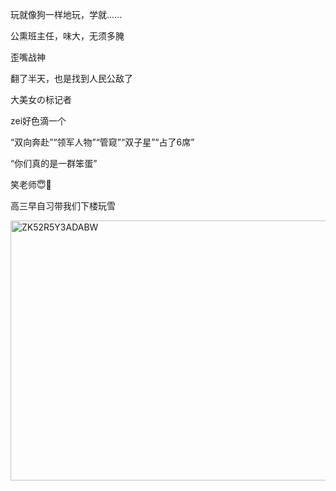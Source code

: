 <p class="MsoNormal">玩就像狗一样地玩，学就<span lang="EN-US">......</span></p><p class="MsoNormal">公熏班主任，味大，无须多腌</p><p class="MsoNormal">歪嘴战神</p><p class="MsoNormal">翻了半天，也是找到人民公敌了</p><p class="MsoNormal">大美女の标记者</p><p class="MsoNormal"><span class="SpellE"><span lang="EN-US">zei</span></span>好色滴一个</p><p class="MsoNormal"><span lang="EN-US">“</span>双向奔赴<span lang="EN-US">”“</span>领军人物<span lang="EN-US">”“</span>管窥<span lang="EN-US">”“</span>双子星<span lang="EN-US">”“</span>占了<span lang="EN-US">6</span>席<span lang="EN-US">”</span>
</p><p class="MsoNormal"><span lang="EN-US">“</span>你们真的是一群笨蛋<span lang="EN-US">”</span></p><p class="MsoNormal">笑老师<span class="Emoji"><span lang="EN-US">😇🤣</span></span></p><p class="MsoNormal">高三早自习带我们下楼玩雪</p><p class="MsoNormal"><span lang="EN-US" style="mso-no-proof:yes"><!--[if gte vml 1]><v:shape
 id="Picture_x0020_52" o:spid="_x0000_i1696" type="#_x0000_t75" alt="ZK52R5Y3ADABW"
 style='width:415.15pt;height:312pt;visibility:visible;mso-wrap-style:square'>
 <v:imagedata src="汤逊湖北路1号回忆录.files/image092.jpg" o:title="ZK52R5Y3ADABW"/>
</v:shape><![endif]-->
<?if !vml?><img alt="ZK52R5Y3ADABW" height="416" src="汤逊湖北路1号回忆录.files/image093.jpg" v:shapes="Picture_x0020_52" width="554"/>
<?endif?>
</span></p>